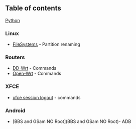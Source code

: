 ## Table of contents 


[Python](Python.md)

### Linux
- [FileSystems](FileSystems.md) - Partition renaming

### Routers 
- [DD-Wrt](DD-Wrt.md) - Commands
- [Open-Wrt](Open-Wrt.md) - Commands

### XFCE
- [xfce session logout](xfce-session-logout.md) - commands

### Android
- [BBS and GSam NO Root](BBS and GSam NO Root)- ADB
